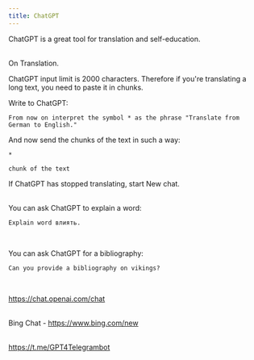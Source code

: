 ```yaml
---
title: ChatGPT
---
```


ChatGPT is a great tool for translation and self-education.
<br><br>

On Translation.

ChatGPT input limit is 2000 characters. Therefore if you're translating a long text, you need to paste it in chunks.

Write to ChatGPT:

```
From now on interpret the symbol * as the phrase "Translate from German to English."
```

And now send the chunks of the text in such a way:

```
*

chunk of the text
```

If ChatGPT has stopped translating, start New chat.
<br><br>

You can ask ChatGPT to explain a word:

```
Explain word влиять.
```
<br>

You can ask ChatGPT for a bibliography:

```
Can you provide a bibliography on vikings?
```
<br>

<https://chat.openai.com/chat>
<br><br>

Bing Chat - <https://www.bing.com/new>
<br><br>

<https://t.me/GPT4Telegrambot>